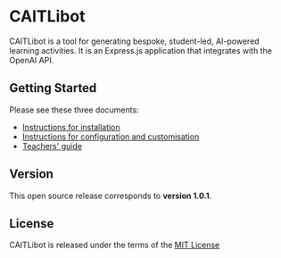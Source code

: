 # CAITLibot

CAITLibot is a tool for generating bespoke, student-led, AI-powered learning activities. It is an Express.js application that integrates with the OpenAI API.

## Getting Started

Please see these three documents:
- [Instructions for installation](Instructions%20for%20CAITLibot%20installation.pdf)
- [Instructions for configuration and customisation](Instructions%20for%20CAITLibot%20configuration%20and%20customisation.pdf)
- [Teachers' guide](CAITLibot%20teachers'%20guide.pdf)

## Version

This open source release corresponds to **version 1.0.1**.

## License

CAITLibot is released under the terms of the [MIT License](LICENSE)
